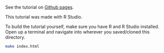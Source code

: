 See the tutorial on [Github
pages](https://captainalan.github.io/canvas-drop-lowest-score/).

This tutorial was made with R Studio.

To build the tutorial yourself, make sure you have R and R Studio installed.
Open up a terminal and navigate into wherever you saved/cloned this directory.

```bash
make index.html
```
